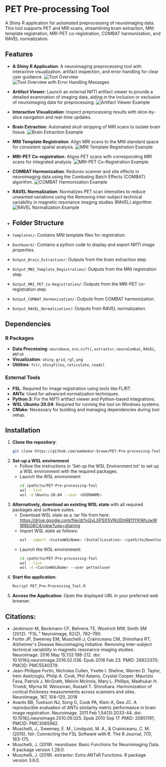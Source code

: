 # PET Pre-processing Tool

A Shiny R application for automated preprocessing of neuroimaging data. This tool supports PET and MRI scans, streamlining brain extraction, MNI template registration, MRI-PET co-registration, COMBAT harmonization, and RAVEL normalization.

## Features

- **A Shiny R Application**: A neuroimaging preprocessing tool with interactive visualization, artifact inspection, and error-handling for clear user guidance.
  ![Tool Overview](assets/images/Basic_UI.png)
  ![Tool Overview with Error Handling Messages](assets/images/Error_Handling.png)
- **Artifact Viewer**: Launch an external NIfTI artifact viewer to provide a detailed examination of imaging data, aiding in the inclusion or exclusion of neuroimaging data for preprocessing.
  ![Artifact Viewer Example](assets/images/NIfTI_Viewer_Dashboard.png)
- **Interactive Visualization**: Inspect preprocessing results with slice-by-slice navigation and real-time updates.
- **Brain Extraction**: Automated skull-stripping of MRI scans to isolate brain tissue.
  ![Brain Extraction Example](assets/images/Brain_Extraction.png)
- **MNI Template Registration**: Align MRI scans to the MNI standard space for consistent spatial analysis.
  ![MNI Template Registration Example](assets/images/MRI_Template_Registration.png)
- **MRI-PET Co-registration**: Aligns PET scans with corresponding MRI scans for integrated analysis.
  ![MRI-PET Co-Registration Example](assets/images/MRI-PET_CoRegistration.png)
- **COMBAT Harmonization**: Reduces scanner and site effects in neuroimaging data using the Combating Batch Effects (COMBAT) algorithm.
  ![COMBAT Harmonization Example](assets/images/COMBAT_Harmonization.png)
- **RAVEL Normalization**: Normalizes PET scan intensities to reduce unwanted variations using the Removing inter-subject technical variability in magnetic resonance imaging studies (RAVEL) algorithm.
  ![RAVEL Normalization Example](assets/images/RAVEL_Normalization.png)


- ## Folder Structure

- `templates/`: Contains MNI template files for registration.
- `Dashboard/`: Contains a python code to display and export NIfTI image properties.
- `Output_Brain_Extraction/`: Outputs from the brain extraction step.
- `Output_MNI_Template_Registration/`: Outputs from the MNI registration step.
- `Output_MRI_PET_Co-Registration/`: Outputs from the MRI-PET co-registration step.
- `Output_COMBAT_Harmonization/`: Outputs from COMBAT harmonization.
- `Output_RAVEL_Normalization/`: Outputs from RAVEL normalization.

## Dependencies

### R Packages
- **Data Processing**: `neurobase`, `oro.nifti`, `extrantsr`, `neuroCombat`, `RAVEL`, `ANTsR`
- **Visualization**: `shiny`, `grid`, `rgl`, `png`
- **Utilities**: `fslr`, `shinyFiles`, `reticulate`, `readxl`

### External Tools
- **FSL**: Required for image registration using tools like FLIRT.
- **ANTs**: Used for advanced normalization techniques.
- **Python 3**: For the NIfTI artifact viewer and Python-based integrations.
- **WSL Ubuntu-20.04**:  Required for running the tool on Windows systems.
- **CMake**: Necessary for building and managing dependencies during tool setup.

## Installation

1. **Clone the repository**:
   ```bash
   git clone https://github.com/aambekar-brown/PET-Pre-processing-Tool.git
   ```
2. **Set-up a WSL environment**
   - Follow the instructions in 'Set-up the WSL Environment.txt' to set up a WSL environment with the required packages.
   - Launch the WSL environment:
     ```bash
     cd /path/to/PET-Pre-processing-Tool
     wsl --list
     wsl -d Ubuntu-20.04 --user <USERNAME>
     ```
3. **Alternatively, download an existing WSL state** with all required packages and software suites.
   - Download WSL state as a .tar file from here: https://drive.google.com/file/d/1vQvLXPSX5VNUDhR811YKWhJwWW6bG6C4/view?usp=sharing
   - Import WSL state as follows:
     ```bash
     wsl --import <CustomWSLName> <InstallLocation> </path/to/DownloadedFileName.tar>
     ```
   - Launch the WSL environment:
     ```bash
     cd /path/to/PET-Pre-processing-Tool
     wsl --list
     wsl -d <CustomWSLName> --user pettooluser
     ```
4. **Start the application**:
   ```bash
   Rscript PET_Pre-Processing_Tool.R
   ```
5. **Access the Application**: Open the displayed URL in your preferred web browser.

## Citations:
- Jenkinson M, Beckmann CF, Behrens TE, Woolrich MW, Smith SM (2012). “FSL.” Neuroimage, 62(2), 782–790.
- Fortin JP, Sweeney EM, Muschelli J, Crainiceanu CM, Shinohara RT; Alzheimer's Disease Neuroimaging Initiative. Removing inter-subject technical variability in magnetic resonance imaging studies. Neuroimage. 2016 May 15;132:198-212. doi: 10.1016/j.neuroimage.2016.02.036. Epub 2016 Feb 23. PMID: 26923370; PMCID: PMC5540379.
- Jean-Philippe Fortin, Nicholas Cullen, Yvette I. Sheline, Warren D. Taylor, Irem Aselcioglu, Philip A. Cook, Phil Adams, Crystal Cooper, Maurizio Fava, Patrick J. McGrath, Melvin McInnis, Mary L. Phillips, Madhukar H. Trivedi, Myrna M. Weissman, Russell T. Shinohara. Harmonization of cortical thickness measurements across scanners and sites. NeuroImage, 167, 104-120, 2018
- Avants BB, Tustison NJ, Song G, Cook PA, Klein A, Gee JC. A reproducible evaluation of ANTs similarity metric performance in brain image registration. Neuroimage. 2011 Feb 1;54(3):2033-44. doi: 10.1016/j.neuroimage.2010.09.025. Epub 2010 Sep 17. PMID: 20851191; PMCID: PMC3065962.
- Muschelli, J., Sweeney, E. M., Lindquist, M. A., & Crainiceanu, C. M. (2015). fslr: Connecting the FSL Software with R. The R Journal, 7(1), 163-175.
- Muschelli, J. (2019). neurobase: Basic Functions for Neuroimaging Data. R package version 1.28.0.
- Muschelli, J. (2019). extrantsr: Extra ANTsR Functions. R package version 3.6.0.


